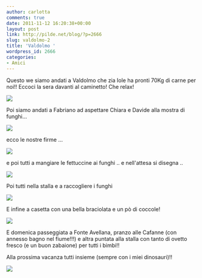 ```yaml
---
author: carlotta
comments: true
date: 2011-11-12 16:20:38+00:00
layout: post
link: http://pilde.net/blog/?p=2666
slug: valdolmo-2
title: 'Valdolmo '
wordpress_id: 2666
categories:
- Amici
---
```


Questo we siamo andati a Valdolmo che zia Iole ha pronti 70Kg di carne per noi!! Eccoci la sera davanti al caminetto! Che relax!

![](http://pilde.net/blog/wp-content/uploads/2011/11/valdolmo_caminetto.jpg)

Poi siamo andati a Fabriano ad aspettare Chiara e Davide alla mostra di funghi...

![](http://pilde.net/blog/wp-content/uploads/2011/11/mostra_funghi.jpg)

ecco le nostre firme ...

![](http://pilde.net/blog/wp-content/uploads/2011/11/firme_funghi.jpg)

e poi tutti a mangiare le fettuccine ai funghi .. e nell'attesa si disegna ..

![](http://pilde.net/blog/wp-content/uploads/2011/11/andrea_chiara.jpg)

Poi tutti nella stalla e a raccogliere i funghi

![](http://pilde.net/blog/wp-content/uploads/2011/11/funghi.jpg)

E infine a casetta con una bella braciolata e un pò di coccole!

![](http://pilde.net/blog/wp-content/uploads/2011/11/bacio_marghe_davide.jpg)

E domenica passeggiata a Fonte Avellana, pranzo alle Cafanne (con annesso bagno nel fiume!!!) e altra puntata alla stalla con tanto di ovetto fresco (e un buon zabaione) per tutti i bimbi!!

Alla prossima vacanza tutti insieme (sempre con i miei dinosauri)!!

![](http://pilde.net/blog/wp-content/uploads/2011/11/branco.jpg)
